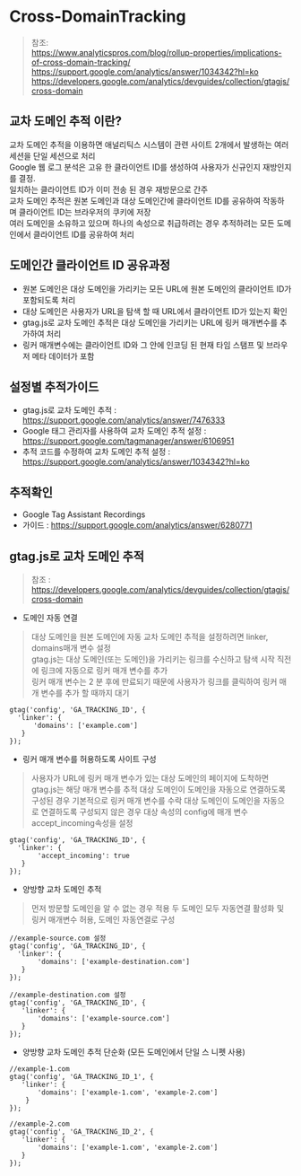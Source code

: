 # Cross-DomainTracking
> 참조: </br>
> https://www.analyticspros.com/blog/rollup-properties/implications-of-cross-domain-tracking/ </br>
> https://support.google.com/analytics/answer/1034342?hl=ko </br>
> https://developers.google.com/analytics/devguides/collection/gtagjs/cross-domain </br>
   
   
## 교차 도메인 추적 이란?
교차 도메인 추적을 이용하면 애널리틱스 시스템이 관련 사이트 2개에서 발생하는 여러 세션을 단일 세션으로 처리</br>
Google 웹 로그 분석은 고유 한 클라이언트 ID를 생성하여 사용자가 신규인지 재방인지를 결정.</br>
일치하는 클라이언트 ID가 이미 전송 된 경우 재방문으로 간주</br>
교차 도메인 추적은 원본 도메인과 대상 도메인간에 클라이언트 ID를 공유하여 작동하며 클라이언트 ID는 브라우저의 쿠키에 저장</br>
여러 도메인을 소유하고 있으며 하나의 속성으로 취급하려는 경우 추적하려는 모든 도메인에서 클라이언트 ID를 공유하여 처리</br>
   
   
## 도메인간 클라이언트 ID 공유과정
 - 원본 도메인은 대상 도메인을 가리키는 모든 URL에 원본 도메인의 클라이언트 ID가 포함되도록 처리</br>
 - 대상 도메인은 사용자가 URL을 탐색 할 때 URL에서 클라이언트 ID가 있는지 확인</br>
 - gtag.js로 교차 도메인 추적은 대상 도메인을 가리키는 URL에 링커 매개변수를 추가하여 처리</br>
 - 링커 매개변수에는 클라이언트 ID와 그 안에 인코딩 된 현재 타임 스탬프 및 브라우저 메타 데이터가 포함</br>
   
    
## 설정별 추적가이드
   - gtag.js로 교차 도메인 추적 : https://support.google.com/analytics/answer/7476333 </br>
   - Google 태그 관리자를 사용하여 교차 도메인 추적 설정 : https://support.google.com/tagmanager/answer/6106951 </br>
   - 추적 코드를 수정하여 교차 도메인 추적 설정 : https://support.google.com/analytics/answer/1034342?hl=ko </br>
   
   
## 추적확인
   - Google Tag Assistant Recordings </br>
   - 가이드 : https://support.google.com/analytics/answer/6280771 </br>
   
   
## gtag.js로 교차 도메인 추적
> 참조 : https://developers.google.com/analytics/devguides/collection/gtagjs/cross-domain </br>
   - 도메인 자동 연결 </br>
   > 대상 도메인을 원본 도메인에 자동 교차 도메인 추적을 설정하려면 linker, domains매개 변수 설정</br>
   > gtag.js는 대상 도메인(또는 도메인)을 가리키는 링크를 수신하고 탐색 시작 직전에 링크에 자동으로 링커 매개 변수를 추가</br>
   > 링커 매개 변수는 2 분 후에 만료되기 때문에 사용자가 링크를 클릭하여 링커 매개 변수를 추가 할 때까지 대기
   ```
   gtag('config', 'GA_TRACKING_ID', {
     'linker': {
         'domains': ['example.com']
      }
   });
   ```

  - 링커 매개 변수를 허용하도록 사이트 구성</br>
  > 사용자가 URL에 링커 매개 변수가 있는 대상 도메인의 페이지에 도착하면 gtag.js는 해당 매개 변수를 추적
  > 대상 도메인이 도메인을 자동으로 연결하도록 구성된 경우 기본적으로 링커 매개 변수를 수락
  > 대상 도메인이 도메인을 자동으로 연결하도록 구성되지 않은 경우 대상 속성의 config에 매개 변수 accept_incoming속성을 설정
   ```
   gtag('config', 'GA_TRACKING_ID', {
     'linker': {
          'accept_incoming': true
      }
   });
   ```

   - 양방향 교차 도메인 추적</br>
   > 먼저 방문할 도메인을 알 수 없는 경우 적용
   > 두 도메인 모두 자동연결 활성화 및 링커 매개변수 허용, 도메인 자동연결로 구성
   ```
   //example-source.com 설정
   gtag('config', 'GA_TRACKING_ID', {
     'linker': {
          'domains': ['example-destination.com']
      }
   });
   
   //example-destination.com 설정
   gtag('config', 'GA_TRACKING_ID', {
      'linker': {
          'domains': ['example-source.com']
      }
   });
   ```

   - 양방향 교차 도메인 추적 단순화 (모든 도메인에서 단일 스 니펫 사용) </br>
   ```
   //example-1.com
   gtag('config', 'GA_TRACKING_ID_1', {
      'linker': {
          'domains': ['example-1.com', 'example-2.com']
       }
   });
   
   //example-2.com
   gtag('config', 'GA_TRACKING_ID_2', {
      'linker': {
          'domains': ['example-1.com', 'example-2.com']
      }
   });
   ```
